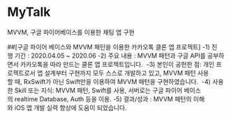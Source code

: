 # MyTalk
MVVM, 구글 파이어베이스를 이용한 채팅 앱 구현


##[구글 파이어 베이스와 MVVM 패턴을 이용한 카카오톡 클론 앱 프로젝트]
-1) 진행 기간 : 2020.04.05 ~ 2020.06
-2) 주요 내용 : MVVM 패턴과 구글 API를 공부하면서 카카오톡을 따라 만드는 클론 앱 프로젝트입니다. 
-3) 본인이 공헌한 점: 개인 프로젝트로서 앱 설계부터 구현까지 모두 스스로 개발하고 있고, MVVM 패턴 사용할 때, RxSwift가 아닌 Swift만을 이용하여 MVVM 패턴을 구현하였습니다. 
-4) 사용한 Skill 또는 지식: MVVM 패턴, Swift를 사용, 서버로는 구글 파이어 베이스의 realtime Database, Auth 등을 이용.
-5) 결과/성과 : MVVM 패턴의 이해와 iOS 앱 개발 실력 향상에 도움이 되었습니다.
